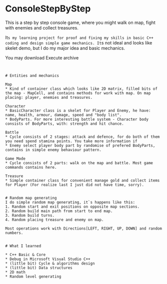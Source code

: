 # ConsoleStepByStep

This is a step by step console game, where you might walk on map, fight with enemies and collect treasures.

It`s my learning project for proof and fixing my skills in basic C++ coding and design simple game mechanics. It`s not ideal and looks like skelet demo, but I do my major idea and basic mechanics.

You may download Execute archive
```


# Entities and mechanics

Map
* Kind of container class which looks like 2D matrix, filled bits of the map - MapCell, and contains methods for work with map. On map placing: player, enemies and treasures.

Character
* BasicCharacter class is a skelet for Player and Enemy, he have: name, health, armour, damage, speed and "body list".
* BodyParts. For more interesting battle system - Character body consists of BodyParts, with: strength and hit chance.

Battle
* Cycle consists of 2 stages: attack and defence, for do both of them you need spend stamina points. You take more information if 
* Enemy select player body part by randomise of prefered BodyParts, contains in simple enemy behaviour pattern.

Game Mode
* Cycle consists of 2 parts: walk on the map and battle. Most game commands contains here.

Treasure
* Simple container class for convenient manage gold and collect items for Player (For realize last I just did not have time, sorry).


# Random map generating
I do simple random map generating, it`s happens like this:
1. Random start and exit positions on opposite map sections.
2. Random build main path from start to end map.
3. Random build turns.
4. Random placing treasure and enemy on map.

Most operations work with Directions[LEFT, RIGHT, UP, DOWN] and random numbers.


# What I learned

* C++ Basic & Core
* Debug in Microsoft Visual Studio C++
* (little bit) Cycle & algorithms design
* (little bit) Data structures
* 2D math
* Random level generating

